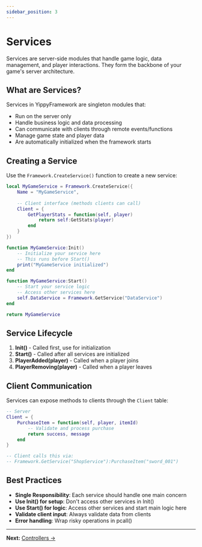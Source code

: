 ```yaml
---
sidebar_position: 3
---
```


# Services

Services are server-side modules that handle game logic, data management, and player interactions. They form the backbone of your game's server architecture.

## What are Services?

Services in YippyFramework are singleton modules that:
- Run on the server only
- Handle business logic and data processing
- Can communicate with clients through remote events/functions
- Manage game state and player data
- Are automatically initialized when the framework starts

## Creating a Service

Use the `Framework.CreateService()` function to create a new service:

```lua
local MyGameService = Framework.CreateService({
    Name = "MyGameService",
    
    -- Client interface (methods clients can call)
    Client = {
        GetPlayerStats = function(self, player)
            return self:GetStats(player)
        end
    }
})

function MyGameService:Init()
    -- Initialize your service here
    -- This runs before Start()
    print("MyGameService initialized")
end

function MyGameService:Start()
    -- Start your service logic
    -- Access other services here
    self.DataService = Framework.GetService("DataService")
end

return MyGameService
```

## Service Lifecycle

1. **Init()** - Called first, use for initialization
2. **Start()** - Called after all services are initialized
3. **PlayerAdded(player)** - Called when a player joins
4. **PlayerRemoving(player)** - Called when a player leaves

## Client Communication

Services can expose methods to clients through the `Client` table:

```lua
-- Server
Client = {
    PurchaseItem = function(self, player, itemId)
        -- Validate and process purchase
        return success, message
    end
}

-- Client calls this via:
-- Framework.GetService("ShopService"):PurchaseItem("sword_001")
```

## Best Practices

- **Single Responsibility**: Each service should handle one main concern
- **Use Init() for setup**: Don't access other services in Init()
- **Use Start() for logic**: Access other services and start main logic here
- **Validate client input**: Always validate data from clients
- **Error handling**: Wrap risky operations in pcall()

---

**Next:** [Controllers →](./controllers)
